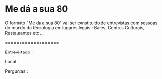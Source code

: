 # Me dá a sua 80

O formato "Me dá a sua 80" vai ser constituido de entrevistas com pessoas do mundo
da técnologia em lugares legais : Bares, Centros Culturais, Restaurantes etc ... 

===================

Entrevistado : 

Local : 

Perguntas : 

